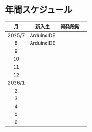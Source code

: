 # 年間スケジュール
|月|新入生|開発段階||
|:--:|:--:|:--:|:--:|
|2025/7|ArduinoIDE||||
|8|ArduinoIDE||||
|9|||||
|10|||||
|11|||||
|12|||||
|2026/1|||||
|2|||||
|3|||||
|4|||||
|5|||||
|6|||||